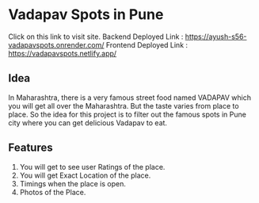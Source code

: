 # Vadapav Spots in Pune

Click on this link to visit site.
Backend Deployed Link : https://ayush-s56-vadapavspots.onrender.com/
Frontend Deployed Link : https://vadapavspots.netlify.app/

## Idea 
In Maharashtra, there is a very famous street food named VADAPAV which you will get all over the Maharashtra. But the taste varies from place to place. So the idea for this project is to filter out the famous spots in Pune city where you can get delicious Vadapav to eat.

## Features 

1. You will get to see user Ratings of the place. 
2. You will get Exact Location of the place. 
3. Timings when the place is open. 
4. Photos of the Place. 